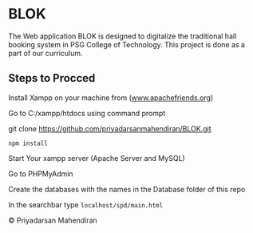 # BLOK

The Web application BLOK is designed to digitalize the traditional hall booking system in PSG College of Technology. This project is done as a part of our curriculum.

## Steps to Procced

Install Xampp on your machine from (www.apachefriends.org)

Go to C:/xampp/htdocs using command prompt

git clone https://github.com/priyadarsanmahendiran/BLOK.git

`npm install`

Start Your xampp server (Apache Server and MySQL)

Go to PHPMyAdmin

Create the databases with the names in the Database folder of this repo

In the searchbar type `localhost/spd/main.html`

© Priyadarsan Mahendiran
